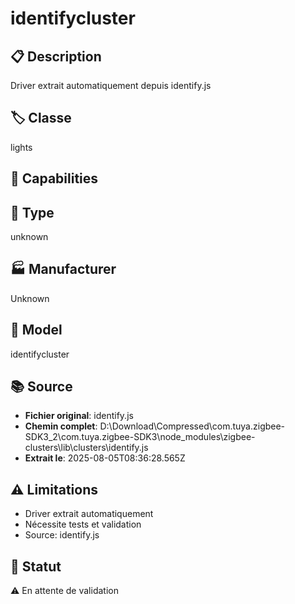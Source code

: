# identifycluster

## 📋 Description
Driver extrait automatiquement depuis identify.js

## 🏷️ Classe
lights

## 🔧 Capabilities


## 📡 Type
unknown

## 🏭 Manufacturer
Unknown

## 📱 Model
identifycluster

## 📚 Source
- **Fichier original**: identify.js
- **Chemin complet**: D:\Download\Compressed\com.tuya.zigbee-SDK3_2\com.tuya.zigbee-SDK3\node_modules\zigbee-clusters\lib\clusters\identify.js
- **Extrait le**: 2025-08-05T08:36:28.565Z

## ⚠️ Limitations
- Driver extrait automatiquement
- Nécessite tests et validation
- Source: identify.js

## 🚀 Statut
⚠️ En attente de validation
